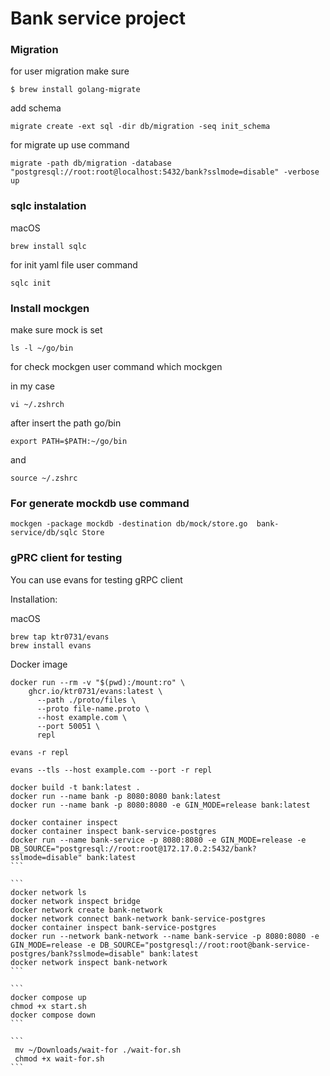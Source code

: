 # Bank service project 

### Migration

for user migration make sure

```
$ brew install golang-migrate
```

add schema 

```
migrate create -ext sql -dir db/migration -seq init_schema
```

for migrate up use command

````
migrate -path db/migration -database "postgresql://root:root@localhost:5432/bank?sslmode=disable" -verbose up
````

### sqlc instalation 

macOS
````
brew install sqlc
````

for init yaml file user command 

````
sqlc init
````

### Install mockgen

make sure mock is set

```
ls -l ~/go/bin
```

for check mockgen user command which mockgen

in my case

```
vi ~/.zshrch
```

after insert the path  go/bin 

```
export PATH=$PATH:~/go/bin
```

and

```
source ~/.zshrc
```

### For generate mockdb use command 

```
mockgen -package mockdb -destination db/mock/store.go  bank-service/db/sqlc Store 
```

### gPRC client for testing

You can use evans for testing gRPC client

Installation:

macOS
```
brew tap ktr0731/evans
brew install evans
```

Docker image 

```
docker run --rm -v "$(pwd):/mount:ro" \
    ghcr.io/ktr0731/evans:latest \
      --path ./proto/files \
      --proto file-name.proto \
      --host example.com \
      --port 50051 \
      repl
```

```
evans -r repl
```

```
evans --tls --host example.com --port -r repl
```
```
docker build -t bank:latest .
docker run --name bank -p 8080:8080 bank:latest
docker run --name bank -p 8080:8080 -e GIN_MODE=release bank:latest
```

````
docker container inspect
docker container inspect bank-service-postgres
docker run --name bank-service -p 8080:8080 -e GIN_MODE=release -e DB_SOURCE="postgresql://root:root@172.17.0.2:5432/bank?sslmode=disable" bank:latest
```

```
docker network ls
docker network inspect bridge
docker network create bank-network
docker network connect bank-network bank-service-postgres
docker container inspect bank-service-postgres
docker run --network bank-network --name bank-service -p 8080:8080 -e GIN_MODE=release -e DB_SOURCE="postgresql://root:root@bank-service-postgres/bank?sslmode=disable" bank:latest
docker network inspect bank-network  
```

```
docker compose up
chmod +x start.sh
docker compose down
```

```
 mv ~/Downloads/wait-for ./wait-for.sh
 chmod +x wait-for.sh
```
